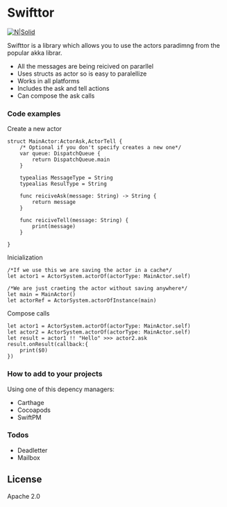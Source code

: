 # Swifttor

[![N|Solid](https://cldup.com/dTxpPi9lDf.thumb.png)](https://nodesource.com/products/nsolid)

Swifttor is a library which allows you to use the actors paradimng from the popular akka librar.

  - All the messages are being reicived on pararllel
  - Uses structs as actor so is easy to paralellize
  - Works in all platforms
  - Includes the ask and tell actions
  - Can compose the ask calls

### Code examples

Create a new actor

```
struct MainActor:ActorAsk,ActorTell {
    /* Optional if you don't specify creates a new one*/
    var queue: DispatchQueue {
        return DispatchQueue.main
    }

    typealias MessageType = String
    typealias ResulType = String
    
    func reiciveAsk(message: String) -> String {
        return message
    }
    
    func reiciveTell(message: String) {
        print(message)
    }
    
}
```

Inicialization 

```
/*If we use this we are saving the actor in a cache*/
let actor1 = ActorSystem.actorOf(actorType: MainActor.self)

/*We are just craeting the actor without saving anywhere*/
let main = MainActor()
let actorRef = ActorSystem.actorOfInstance(main)
```

Compose calls
```
let actor1 = ActorSystem.actorOf(actorType: MainActor.self)
let actor2 = ActorSystem.actorOf(actorType: MainActor.self)
let result = actor1 !! "Hello" >>> actor2.ask
result.onResult(callback:{
    print($0)
})
```
### How to add to your projects
Using one of this depency managers:
  - Carthage
  - Cocoapods
  - SwiftPM

### Todos

 - Deadletter
 - Mailbox

License
----

Apache 2.0





